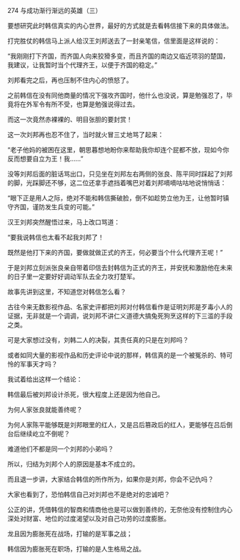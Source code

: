 274 与成功渐行渐远的英雄（三）



要想研究此时韩信真实的内心世界，最好的方式就是去看韩信接下来的具体做法。

打完胜仗的韩信马上派人给汉王刘邦送去了一封亲笔信，信里面是这样说的：

“我刚刚打下齐国，而齐国人向来狡猾多变，而且齐国的南边又临近项羽的楚国，我建议，让我暂时当个代理齐王，以便于齐国的稳定。”



刘邦看完之后，再也压制不住内心的愤怒了。

之前韩信在没有同他商量的情况下强攻齐国时，他什么也没说，算是勉强忍了，毕竟将在外军令有所不受，也算是勉强说得过去。

而这一次竟然赤裸裸的、明目张胆的要封赏！

这一次刘邦再也忍不住了，当时就火冒三丈地骂了起来：

“老子他妈的被困在这里，朝思暮想地盼你来帮助我你却连个屁都不放，现如今你反而想要自立为王！我……”



没等刘邦后面的脏话骂出口，只见坐在刘邦左右两侧的张良、陈平同时踩起了刘邦的脚，光踩脚还不够，这二位还拿手遮挡着嘴巴对着刘邦嘀嘀咕咕地说悄悄话：

“眼下正是用人之际，绝对不能和韩信撕破脸，倒不如趁势立他为王，让他暂时镇守齐国，谨防发生兵变的可能。”

汉王刘邦突然醒悟过来，马上改口骂道：

“要我说韩信也太看不起我刘邦了！

既然是他打下来的齐国，要做就做正式的齐王，何必要当个什么代理齐王呢！”

于是刘邦立刻派张良亲自带着印信去封韩信为正式的齐王，并安抚和激励他在未来的日子里一定要好好调动军队去全力攻打楚军。



故事先讲到这里，不知道您对韩信怎么看？

古往今来无数影视作品、名家史评都把刘邦对付韩信看作是证明刘邦是歹毒小人的证据，无非就是一个调调，说刘邦不讲仁义道德大搞兔死狗烹这样的下三滥的手段之类。

可是大家想过没有，刘韩二人的决裂，其责任真的只是在刘邦吗？

或者如同大量的影视作品和历史评论中说的那样，韩信真的是一个被冤杀的、特可怜的军事天才吗？



我试着给出这样一个结论：

韩信最后被刘邦设计杀死，很大程度上还是因为他自己。

为何人家张良就能善终呢？

为何人家陈平能够既是刘邦眼里的红人，又是吕后篡政后的红人，更能够在吕后倒台后继续屹立不倒呢？

难道他们不都是同一个刘邦的小弟吗？

所以，归结为刘邦个人的原因是基本不成立的。

而且退一步讲，大家结合韩信的所作所为，如果你是刘邦，你会不记仇吗？

大家也看到了，恐怕韩信自己对刘邦也不是绝对的忠诚吧？

公正的讲，凭借韩信的智商和情商他也是可以做到善终的，无奈他没有控制住内心深处对财富、地位的过度渴望以及对自己功劳的过度膨胀。

龙且因为膨胀死在战场，打输的是军事之战；

韩信因为膨胀死在职场，打输的是人生格局之战。

